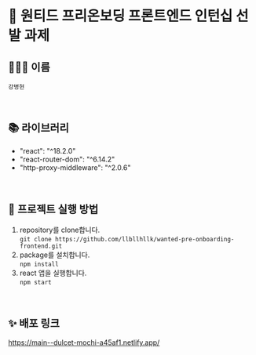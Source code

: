 # 🚀 원티드 프리온보딩 프론트엔드 인턴십 선발 과제

## 🧑🏻‍💻 이름
`강병현`

<br/>

## 📚 라이브러리
- "react": "^18.2.0"
- "react-router-dom": "^6.14.2"
- "http-proxy-middleware": "^2.0.6"

<br/>

## 🎡 프로젝트 실행 방법
1. repository를 clone합니다. <br/>
`git clone https://github.com/llbllhllk/wanted-pre-onboarding-frontend.git` <br/>
2. package를 설치합니다. <br/>
`npm install` <br/>
3. react 앱을 실행합니다. <br/>
`npm start`

<br/>

## ✨ 배포 링크
https://main--dulcet-mochi-a45af1.netlify.app/